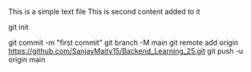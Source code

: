 This is a simple text file
This is second content added to it




git init

git commit -m "first commit"
git branch -M main
git remote add origin https://github.com/SanjayMaity15/Backend_Learning_25.git
git push -u origin main
